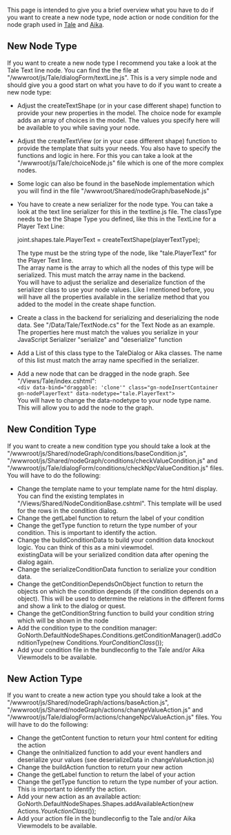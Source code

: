 This page is intended to give you a brief overview what you have to do if you want to create a new node type, node action or node condition for the node graph used in [Tale](/steffendx/GoNorth/wiki/Tale) and [Aika](/steffendx/GoNorth/wiki/Aika).

## New Node Type
If you want to create a new node type I recommend you take a look at the Tale Text line node. You can find the the file at "/wwwroot/js/Tale/dialogForm/textLine.js". This is a very simple node and should give you a good start on what you have to do if you want to create a new node type:
 * Adjust the createTextShape (or in your case different shape) function to provide your new properties in the model. The choice node for example adds an array of choices in the model. The values you specify here will be available to you while saving your node.
 * Adjust the createTextView (or in your case different shape) function to provide the template that suits your needs. You also have to specify the functions and logic in here. For this you can take a look at the "/wwwroot/js/Tale/choiceNode.js" file which is one of the more complex nodes.
 * Some logic can also be found in the baseNode implementation which you will find in the file "/wwwroot/Shared/nodeGraph/baseNode.js"
 * You have to create a new serializer for the node type. You can take a look at the text line serializer for this in the textline.js file. The classType needs to be the Shape Type you defined, like this in the TextLine for a Player Text Line:  
    
    joint.shapes.tale.PlayerText = createTextShape(playerTextType);  

   The type must be the string type of the node, like "tale.PlayerText" for the Player Text line.  
   The array name is the array to which all the nodes of this type will be serialized. This must match the array name in the backend.  
   You will have to adjust the serialize and deserialize function of the serializer class to use your node values. Like I mentioned before, you will have all the properties available in the serialize method that you added to the model in the create shape function.
 * Create a class in the backend for serializing and deserializing the node data. See "/Data/Tale/TextNode.cs" for the Text Node as an example. The properties here must match the values you serialize in your JavaScript Serializer "serialize" and "deserialize" function
 * Add a List of this class type to the TaleDialog or Aika classes. The name of this list must match the array name specified in the serializer.
 * Add a new node that can be dragged in the node graph. See "/Views/Tale/index.cshtml":  
   `<div data-bind="draggable: 'clone'" class="gn-nodeInsertContainer gn-nodePlayerText" data-nodetype="tale.PlayerText">`  
   You will have to change the data-nodetype to your node type name. This will allow you to add the node to the graph.

## New Condition Type
If you want to create a new condition type you should take a look at the "/wwwroot/js/Shared/nodeGraph/conditions/baseCondition.js", "/wwwroot/js/Shared/nodeGraph/conditions/checkValueCondition.js" and "/wwwroot/js/Tale/dialogForm/conditions/checkNpcValueCondition.js" files. You will have to do the following:
 * Change the template name to your template name for the html display. You can find the existing templates in "/Views/Shared/NodeConditionBase.cshtml". This template will be used for the rows in the condition dialog.
 * Change the getLabel function to return the label of your condition
 * Change the getType function to return the type number of your condition. This is important to identify the action.
 * Change the buildConditionData to build your condition data knockout logic. You can think of this as a mini viewmodel.   
  existingData will be your serialized condition data after opening the dialog again.
 * Change the serializeConditionData function to serialize your condition data. 
 * Change the getConditionDependsOnObject function to return the objects on which the condition depends (if the condition depends on a object). This will be used to determine the relations in the different forms and show a link to the dialog or quest.
 * Change the getConditionString function to build your condition string which will be shown in the node
 * Add the condition type to the condition manager:  
   GoNorth.DefaultNodeShapes.Conditions.getConditionManager().addConditionType(new Conditions.*YourConditionClass*());
 * Add your condition file in the bundleconfig to the Tale and/or Aika Viewmodels to be available.


## New Action Type
If you want to create a new action type you should take a look at the "/wwwroot/js/Shared/nodeGraph/actions/baseAction.js", "/wwwroot/js/Shared/nodeGraph/actions/changeValueAction.js" and "/wwwroot/js/Tale/dialogForm/actions/changeNpcValueAction.js" files. You will have to do the following:
 * Change the getContent function to return your html content for editing the action
 * Change the onInitialized function to add your event handlers and deserialize your values (see deserializeData in changeValueAction.js)
 * Change the buildAction function to return your new action
 * Change the getLabel function to return the label of your action
 * Change the getType function to return the type number of your action. This is important to identify the action.
 * Add your new action as an available action:  
   GoNorth.DefaultNodeShapes.Shapes.addAvailableAction(new Actions.*YourActionClass*());
 * Add your action file in the bundleconfig to the Tale and/or Aika Viewmodels to be available.